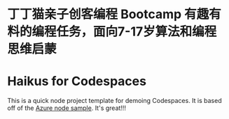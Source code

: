 # 丁丁猫亲子创客编程 Bootcamp 有趣有料的编程任务，面向7-17岁算法和编程思维启蒙
# Haikus for Codespaces

This is a quick node project template for demoing Codespaces. It is based off of the [Azure node sample](https://github.com/Azure-Samples/nodejs-docs-hello-world). It's great!!!
